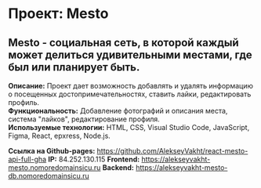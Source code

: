 # Проект: Mesto

## Mesto - социальная сеть, в которой каждый может делиться удивительными местами, где был или планирует быть.

**Описание:** Проект дает возможность добавлять и удалять информацию о посещенных достопримечательностях, ставить лайки, редактировать профиль.  
**Функциональность:** Добавление фотографий и описания места, система "лайков", редактирование профиля.  
**Используемые технологии:** HTML, CSS, Visual Studio Code, JavaScript, Figma, React, epxress, Node.js.  

**Ссылка на Github-pages:** https://github.com/AlekseyVakht/react-mesto-api-full-gha
**IP:**  84.252.130.115
**Frontend:**  https://alekseyvakht-mesto.nomoredomainsicu.ru
**Backend:**  https://alekseyvakht-mesto-db.nomoredomainsicu.ru  